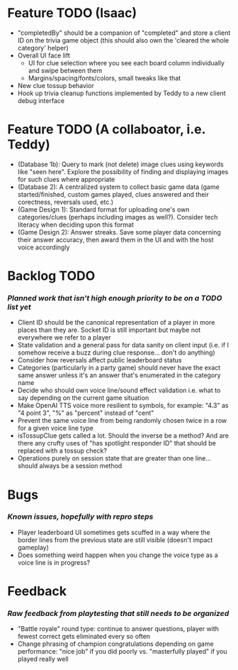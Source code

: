 
# Feature TODO (Isaac)

- "completedBy" should be a companion of "completed" and store a client ID on the trivia game object (this should also own the 'cleared the whole category' helper)
- Overall UI face lift
  - UI for clue selection where you see each board column individually and swipe between them
  - Margins/spacing/fonts/colors, small tweaks like that
- New clue tossup behavior
- Hook up trivia cleanup functions implemented by Teddy to a new client debug interface

# Feature TODO (A collaboator, i.e. Teddy)

- (Database 1b): Query to mark (not delete) image clues using keywords like "seen here". Explore the possibility of finding and displaying images for such clues where appropriate
- (Database 2): A centralized system to collect basic game data (game started/finished, custom games played, clues answered and their corectness, reversals used, etc.)
- (Game Design 1): Standard format for uploading one's own categories/clues (perhaps including images as well?). Consider tech literacy when deciding upon this format
- (Game Design 2): Answer streaks. Save some player data concerning their answer accuracy, then award them in the UI and with the host voice accordingly

# Backlog TODO
### _Planned work that isn't high enough priority to be on a TODO list yet_

- Client ID should be the canonical representation of a player in more places than they are. Socket ID is still important but maybe not everywhere we refer to a player
- State validation and a general pass for data sanity on client input (i.e. if I somehow receive a buzz during clue response... don't do anything)
- Consider how reversals affect public leaderboard status
- Categories (particularly in a party game) should never have the exact same answer unless it's an answer that's enumerated in the category name
- Decide who should own voice line/sound effect validation i.e. what to say depending on the current game situation
- Make OpenAI TTS voice more resilient to symbols, for example: "4.3" as "4 point 3", "%" as "percent" instead of "cent"
- Prevent the same voice line from being randomly chosen twice in a row for a given voice line type
- isTossupClue gets called a lot. Should the inverse be a method? And are there any crufty uses of "has spotlight responder ID" that should be replaced with a tossup check?
- Operations purely on session state that are greater than one line... should always be a session method

# Bugs
### _Known issues, hopefully with repro steps_

- Player leaderboard UI sometimes gets scuffed in a way where the border lines from the previous state are still visible (doesn't impact gameplay)
- Does something weird happen when you change the voice type as a voice line is in progress?

# Feedback
### _Raw feedback from playtesting that still needs to be organized_

- "Battle royale" round type: continue to answer questions, player with fewest correct gets eliminated every so often
- Change phrasing of champion congratulations depending on game performance: "nice job" if you did poorly vs. "masterfully played" if you played really well